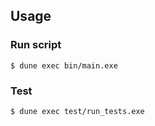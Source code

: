 ## Usage

### Run script

```shell
$ dune exec bin/main.exe
```

### Test

```shell
$ dune exec test/run_tests.exe
```
